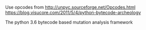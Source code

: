 Use opcodes from
http://unpyc.sourceforge.net/Opcodes.html
https://blog.visucore.com/2011/5/4/python-bytecode-archeology

The python 3.6 bytecode based mutation analysis framework
